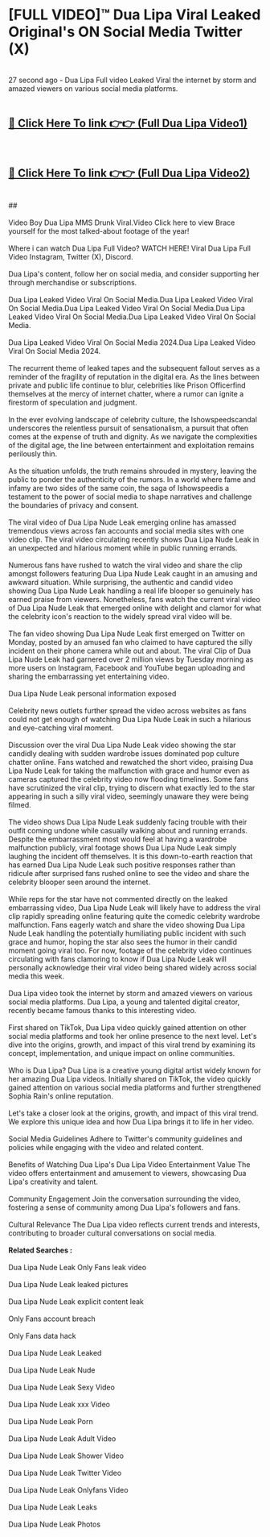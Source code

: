 # [FULL VIDEO]™ Dua Lipa Viral Leaked Original's ON Social Media Twitter (X) <br>
<br>
27 second ago - Dua Lipa Full video Leaked Viral the internet by storm and amazed viewers on various social media platforms.<br>

 <br>

##  <a href="https://play.123hd.live?title=Full Dua_Lipa&ref=git">🔴 Click Here To link 👉👉 (Full Dua Lipa Video1)</a><br>
  <br>

##  <a href="https://play.123hd.live?title=Full Dua_Lipa&ref=git">🔴 Click Here To link 👉👉 (Full Dua Lipa Video2)</a><br>
  <br>
  ##


  <br>

  <br>
Video Boy Dua Lipa MMS Drunk Viral.Video Click here to view Brace yourself for the most talked-about footage of the year!
<br><br>
Where i can watch Dua Lipa Full Video? WATCH HERE! Viral Dua Lipa Full Video Instagram, Twitter (X), Discord.
<br><br>
Dua Lipa's content, follow her on social media, and consider supporting her through merchandise or subscriptions.
<br><br>
Dua Lipa Leaked Video Viral On Social Media.Dua Lipa Leaked Video Viral On Social Media.Dua Lipa Leaked Video Viral On Social Media.Dua Lipa Leaked Video Viral On Social Media.Dua Lipa Leaked Video Viral On Social Media.
<br><br>
Dua Lipa Leaked Video Viral On Social Media 2024.Dua Lipa Leaked Video Viral On Social Media 2024.
<br><br>
The recurrent theme of leaked tapes and the subsequent fallout serves as a reminder of the fragility of reputation in the digital era. As the lines between private and public life continue to blur, celebrities like Prison Officerfind themselves at the mercy of internet chatter, where a rumor can ignite a firestorm of speculation and judgment.
<br><br>
In the ever evolving landscape of celebrity culture, the Ishowspeedscandal underscores the relentless pursuit of sensationalism, a pursuit that often comes at the expense of truth and dignity. As we navigate the complexities of the digital age, the line between entertainment and exploitation remains perilously thin.
<br><br>
As the situation unfolds, the truth remains shrouded in mystery, leaving the public to ponder the authenticity of the rumors. In a world where fame and infamy are two sides of the same coin, the saga of Ishowspeedis a testament to the power of social media to shape narratives and challenge the boundaries of privacy and consent.
<br><br>
The viral video of Dua Lipa Nude Leak emerging online has amassed tremendous views across fan accounts and social media sites with one video clip. The viral video circulating recently shows Dua Lipa Nude Leak in an unexpected and hilarious moment while in public running errands.
<br><br>
Numerous fans have rushed to watch the viral video and share the clip amongst followers featuring Dua Lipa Nude Leak caught in an amusing and awkward situation. While surprising, the authentic and candid video showing Dua Lipa Nude Leak handling a real life blooper so genuinely has earned praise from viewers. Nonetheless, fans watch the current viral video of Dua Lipa Nude Leak that emerged online with delight and clamor for what the celebrity icon's reaction to the widely spread viral video will be.
<br><br>
The fan video showing Dua Lipa Nude Leak first emerged on Twitter on Monday, posted by an amused fan who claimed to have captured the silly incident on their phone camera while out and about. The viral Clip of Dua Lipa Nude Leak had garnered over 2 million views by Tuesday morning as more users on Instagram, Facebook and YouTube began uploading and sharing the embarrassing yet entertaining video.
<br><br>
Dua Lipa Nude Leak personal information exposed
<br><br>
Celebrity news outlets further spread the video across websites as fans could not get enough of watching Dua Lipa Nude Leak in such a hilarious and eye-catching viral moment.
<br><br>
Discussion over the viral Dua Lipa Nude Leak video showing the star candidly dealing with sudden wardrobe issues dominated pop culture chatter online. Fans watched and rewatched the short video, praising Dua Lipa Nude Leak for taking the malfunction with grace and humor even as cameras captured the celebrity video now flooding timelines. Some fans have scrutinized the viral clip, trying to discern what exactly led to the star appearing in such a silly viral video, seemingly unaware they were being filmed.
<br><br>
The video shows Dua Lipa Nude Leak suddenly facing trouble with their outfit coming undone while casually walking about and running errands. Despite the embarrassment most would feel at having a wardrobe malfunction publicly, viral footage shows Dua Lipa Nude Leak simply laughing the incident off themselves. It is this down-to-earth reaction that has earned Dua Lipa Nude Leak such positive responses rather than ridicule after surprised fans rushed online to see the video and share the celebrity blooper seen around the internet.
<br><br>
While reps for the star have not commented directly on the leaked embarrassing video, Dua Lipa Nude Leak will likely have to address the viral clip rapidly spreading online featuring quite the comedic celebrity wardrobe malfunction. Fans eagerly watch and share the video showing Dua Lipa Nude Leak handling the potentially humiliating public incident with such grace and humor, hoping the star also sees the humor in their candid moment going viral too. For now, footage of the celebrity video continues circulating with fans clamoring to know if Dua Lipa Nude Leak will personally acknowledge their viral video being shared widely across social media this week.
<br><br>
Dua Lipa video took the internet by storm and amazed viewers on various social media platforms. Dua Lipa, a young and talented digital creator, recently became famous thanks to this interesting video.
<br><br>
First shared on TikTok, Dua Lipa video quickly gained attention on other social media platforms and took her online presence to the next level. Let's dive into the origins, growth, and impact of this viral trend by examining its concept, implementation, and unique impact on online communities.
<br><br>
Who is Dua Lipa? Dua Lipa is a creative young digital artist widely known for her amazing Dua Lipa videos. Initially shared on TikTok, the video quickly gained attention on various social media platforms and further strengthened Sophia Rain's online reputation.
<br><br>
Let's take a closer look at the origins, growth, and impact of this viral trend. We explore this unique idea and how Dua Lipa brings it to life in her video.
<br><br>
Social Media Guidelines Adhere to Twitter's community guidelines and policies while engaging with the video and related content.
<br><br>
Benefits of Watching Dua Lipa's Dua Lipa Video Entertainment Value The video offers entertainment and amusement to viewers, showcasing Dua Lipa's creativity and talent.
<br><br>
Community Engagement Join the conversation surrounding the video, fostering a sense of community among Dua Lipa's followers and fans.
<br><br>
Cultural Relevance The Dua Lipa video reflects current trends and interests, contributing to broader cultural conversations on social media.
<br><br>
<strong>Related Searches :</strong>
<br><br>
Dua Lipa Nude Leak Only Fans leak video
<br><br>
Dua Lipa Nude Leak leaked pictures
<br><br>
Dua Lipa Nude Leak explicit content leak
<br><br>
Only Fans account breach
<br><br>
Only Fans data hack
<br><br>
Dua Lipa Nude Leak Leaked
<br><br>
Dua Lipa Nude Leak Nude
<br><br>
Dua Lipa Nude Leak Sexy Video
<br><br>
Dua Lipa Nude Leak xxx Video
<br><br>
Dua Lipa Nude Leak Porn
<br><br>
Dua Lipa Nude Leak Adult Video
<br><br>
Dua Lipa Nude Leak Shower Video
<br><br>
Dua Lipa Nude Leak Twitter Video
<br><br>
Dua Lipa Nude Leak Onlyfans Video
<br><br>
Dua Lipa Nude Leak Leaks
<br><br>
Dua Lipa Nude Leak Photos
